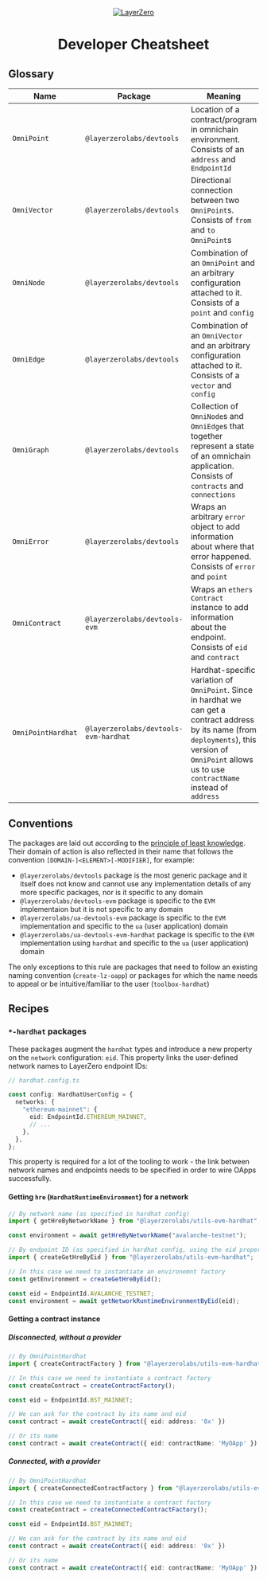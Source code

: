 <p align="center">
  <a href="https://layerzero.network">
    <img alt="LayerZero" style="max-width: 500px" src="https://d3a2dpnnrypp5h.cloudfront.net/bridge-app/lz.png"/>
  </a>
</p>

<h1 align="center">Developer Cheatsheet</h1>

## Glossary

| Name               | Package                               | Meaning                                                                                                                                                                                                      |
| ------------------ | ------------------------------------- | ------------------------------------------------------------------------------------------------------------------------------------------------------------------------------------------------------------ |
| `OmniPoint`        | `@layerzerolabs/devtools`             | Location of a contract/program in omnichain environment. Consists of an `address` and `EndpointId`                                                                                                           |
| `OmniVector`       | `@layerzerolabs/devtools`             | Directional connection between two `OmniPoint`s. Consists of `from` and `to` `OmniPoint`s                                                                                                                    |
| `OmniNode`         | `@layerzerolabs/devtools`             | Combination of an `OmniPoint` and an arbitrary configuration attached to it. Consists of a `point` and `config`                                                                                              |
| `OmniEdge`         | `@layerzerolabs/devtools`             | Combination of an `OmniVector` and an arbitrary configuration attached to it. Consists of a `vector` and `config`                                                                                            |
| `OmniGraph`        | `@layerzerolabs/devtools`             | Collection of `OmniNode`s and `OmniEdge`s that together represent a state of an omnichain application. Consists of `contracts` and `connections`                                                             |
| `OmniError`        | `@layerzerolabs/devtools`             | Wraps an arbitrary `error` object to add information about where that error happened. Consists of `error` and `point`                                                                                        |
| `OmniContract`     | `@layerzerolabs/devtools-evm`         | Wraps an `ethers` `Contract` instance to add information about the endpoint. Consists of `eid` and `contract`                                                                                                |
| `OmniPointHardhat` | `@layerzerolabs/devtools-evm-hardhat` | Hardhat-specific variation of `OmniPoint`. Since in hardhat we can get a contract address by its name (from `deployments`), this version of `OmniPoint` allows us to use `contractName` instead of `address` |

## Conventions

The packages are laid out according to the [principle of least knowledge](https://en.wikipedia.org/wiki/Law_of_Demeter). Their domain of action is also reflected in their name that follows the convention `[DOMAIN-]<ELEMENT>[-MODIFIER]`, for example:

- `@layerzerolabs/devtools` package is the most generic package and it itself does not know and cannot use any implementation details of any more specific packages, nor is it specific to any domain
- `@layerzerolabs/devtools-evm` package is specific to the `EVM` implementaion but it is not specific to any domain
- `@layerzerolabs/ua-devtools-evm` package is specific to the `EVM` implementation and specific to the `ua` (user application) domain
- `@layerzerolabs/ua-devtools-evm-hardhat` package is specific to the `EVM` implementation using `hardhat` and specific to the `ua` (user application) domain

The only exceptions to this rule are packages that need to follow an existing naming convention (`create-lz-oapp`) or packages for which the name needs to appeal or be intuitive/familiar to the user (`toolbox-hardhat`)

## Recipes

### `*-hardhat` packages

These packages augment the `hardhat` types and introduce a new property on the `network` configuration: `eid`. This property links the user-defined network names to LayerZero endpoint IDs:

```typescript
// hardhat.config.ts

const config: HardhatUserConfig = {
  networks: {
    "ethereum-mainnet": {
      eid: EndpointId.ETHEREUM_MAINNET,
      // ...
    },
  },
};
```

This property is required for a lot of the tooling to work - the link between network names and endpoints needs to be specified in order to wire OApps successfully.

#### Getting `hre` (`HardhatRuntimeEnvironment`) for a network

```typescript
// By network name (as specified in hardhat config)
import { getHreByNetworkName } from "@layerzerolabs/utils-evm-hardhat";

const environment = await getHreByNetworkName("avalanche-testnet");

// By endpoint ID (as specified in hardhat config, using the eid property of a network)
import { createGetHreByEid } from "@layerzerolabs/utils-evm-hardhat";

// In this case we need to instantiate an environemnt factory
const getEnvironment = createGetHreByEid();

const eid = EndpointId.AVALANCHE_TESTNET;
const environment = await getNetworkRuntimeEnvironmentByEid(eid);
```

#### Getting a contract instance

##### Disconnected, without a provider

```typescript
// By OmniPointHardhat
import { createContractFactory } from "@layerzerolabs/utils-evm-hardhat";

// In this case we need to instantiate a contract factory
const createContract = createContractFactory();

const eid = EndpointId.BST_MAINNET;

// We can ask for the contract by its name and eid
const contract = await createContract({ eid: address: '0x' })

// Or its name
const contract = await createContract({ eid: contractName: 'MyOApp' })
```

##### Connected, with a provider

```typescript
// By OmniPointHardhat
import { createConnectedContractFactory } from "@layerzerolabs/utils-evm-hardhat";

// In this case we need to instantiate a contract factory
const createContract = createConnectedContractFactory();

const eid = EndpointId.BST_MAINNET;

// We can ask for the contract by its name and eid
const contract = await createContract({ eid: address: '0x' })

// Or its name
const contract = await createContract({ eid: contractName: 'MyOApp' })
```
